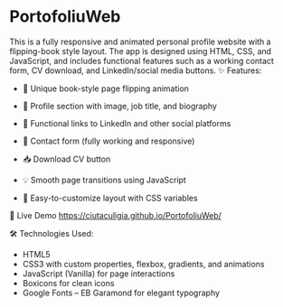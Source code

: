 # PortofoliuWeb

This is a fully responsive and animated personal profile website with a flipping-book style layout. The app is designed using HTML, CSS, and JavaScript, and includes functional features such as a working contact form, CV download, and LinkedIn/social media buttons.
✨ Features:
- 📖 Unique book-style page flipping animation

- 👤 Profile section with image, job title, and biography

- 🔗 Functional links to LinkedIn and other social platforms

- 📄 Contact form (fully working and responsive)

- 📥 Download CV button

- 💡 Smooth page transitions using JavaScript

- 🎨 Easy-to-customize layout with CSS variables

📂 Live Demo
https://ciutaculigia.github.io/PortofoliuWeb/


🛠️ Technologies Used:
- HTML5
- CSS3 with custom properties, flexbox, gradients, and animations
- JavaScript (Vanilla) for page interactions
- Boxicons for clean icons
- Google Fonts – EB Garamond for elegant typography


